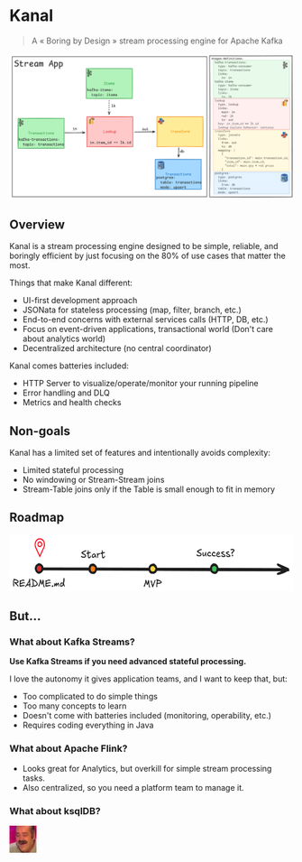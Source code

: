 # Kanal

> A « Boring by Design » stream processing engine for Apache Kafka

[![Kanal UI Screenshot](./docs/images/visual-editor.png)](./docs/images/visual-editor.png)

## Overview

Kanal is a stream processing engine designed to be simple, reliable, and boringly efficient by just focusing on the 80%
of use cases that matter the most.

Things that make Kanal different:

- UI-first development approach
- JSONata for stateless processing (map, filter, branch, etc.)
- End-to-end concerns with external services calls (HTTP, DB, etc.)
- Focus on event-driven applications, transactional world (Don't care about analytics world)
- Decentralized architecture (no central coordinator)

Kanal comes batteries included:

- HTTP Server to visualize/operate/monitor your running pipeline
- Error handling and DLQ
- Metrics and health checks

## Non-goals

Kanal has a limited set of features and intentionally avoids complexity:

- Limited stateful processing
- No windowing or Stream-Stream joins
- Stream-Table joins only if the Table is small enough to fit in memory

## Roadmap

<img src="./docs/images/roadmap.png" height="100"/>

## But...

### What about Kafka Streams?

**Use Kafka Streams if you need advanced stateful processing.**

I love the autonomy it gives application teams, and I want to keep that, but:

- Too complicated to do simple things
- Too many concepts to learn
- Doesn't come with batteries included (monitoring, operability, etc.)
- Requires coding everything in Java

### What about Apache Flink?

- Looks great for Analytics, but overkill for simple stream processing tasks.
- Also centralized, so you need a platform team to manage it.

### What about ksqlDB?

<img src="./docs/images/issou.png" width="48"/>

